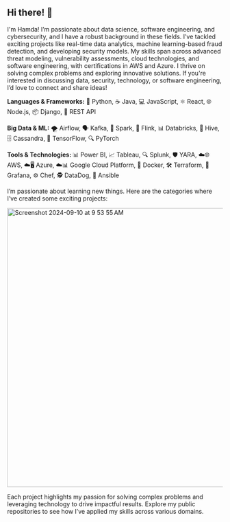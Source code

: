 ## Hi there! 👋
I'm Hamda! I’m passionate about data science, software engineering, and cybersecurity, and I have a robust background in these fields. I’ve tackled exciting projects like real-time data analytics, machine learning-based fraud detection, and developing security models. My skills span across advanced threat modeling, vulnerability assessments, cloud technologies, and software engineering, with certifications in AWS and Azure. I thrive on solving complex problems and exploring innovative solutions. If you're interested in discussing data, security, technology, or software engineering, I’d love to connect and share ideas!

<b>Languages & Frameworks:</b> 🐍 Python, ☕ Java, 💻 JavaScript, ⚛️ React, 🌐 Node.js, 📦 Django, 🔗 REST API 

<b>Big Data & ML:</b> 🌪️ Airflow, 🗣️ Kafka, 🧩 Spark, 🚀 Flink, 📊 Databricks, 📂 Hive, 🗄️ Cassandra, 🧠 TensorFlow, 🔍 PyTorch

<b>Tools & Technologies: </b> 📊 Power BI, 📈 Tableau, 🔍 Splunk, 🛡️ YARA, ☁️🌐 AWS, ☁️🖥️ Azure, ☁️📊 Google Cloud Platform, 🐳 Docker, 🛠️ Terraform, 🔔 Grafana, ⚙️ Chef, 🕵️ DataDog, 🔄 Ansible




I’m passionate about learning new things. Here are the categories where I’ve created some exciting projects: 

<img width="650" alt="Screenshot 2024-09-10 at 9 53 55 AM" src="https://github.com/user-attachments/assets/280e8310-619c-449b-ab82-181b7aee5726">



Each project highlights my passion for solving complex problems and leveraging technology to drive impactful results. Explore my public repositories to see how I’ve applied my skills across various domains.




<!--
**hydrangeas20/hydrangeas20** is a ✨ _special_ ✨ repository because its `README.md` (this file) appears on your GitHub profile.

Here are some ideas to get you started:

- 🔭 I’m currently working on ...
- 🌱 I’m currently learning ...
- 👯 I’m looking to collaborate on ...
- 🤔 I’m looking for help with ...
- 💬 Ask me about ...
- 📫 How to reach me: ...
- 😄 Pronouns: ...
- ⚡ Fun fact: ...
-->
